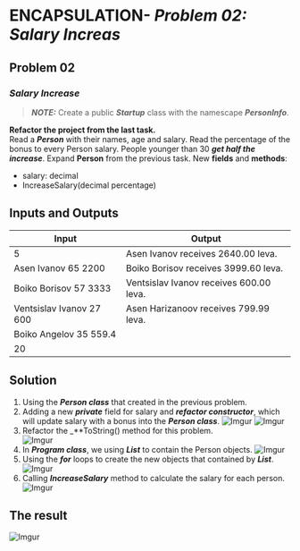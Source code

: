 # **ENCAPSULATION- _Problem 02: Salary Increas_**
## **Problem 02**
### _**Salary Increase**_
>  _**NOTE:**_ Create a public _**Startup**_ class with the namescape _**PersonInfo**_.   
 
**Refactor the project from the last task.**  
Read a _**Person**_ with their names, age and salary. Read the percentage of the bonus to every Person salary. People younger than 30 _**get half the increase**_. Expand **Person** from the previous task.
New **fields** and **methods**:  
* salary: decimal
* IncreaseSalary(decimal percentage)  

## **Inputs and Outputs**  
**Input** | **Output**
----------|-----------
5         | Asen Ivanov receives 2640.00 leva.
Asen Ivanov 65 2200 | Boiko Borisov receives 3999.60 leva.
Boiko Borisov 57 3333 | Ventsislav Ivanov receives 600.00 leva.
Ventsislav Ivanov 27 600 | Asen Harizanoov receives 799.99 leva.
Boiko Angelov 35 559.4 | 
20 |

## **Solution**
1. Using the _**Person class**_ that created in the previous problem.  
2. Adding a new _**private**_ field for salary and _**refactor constructor**_, which will update salary with a bonus into the _**Person class**_. 
   ![Imgur](https://i.imgur.com/fvgsAGP.png) 
   ![Imgur](https://i.imgur.com/OiIDuno.png)  
3. Refactor the _**ToString() method for this problem.  
   ![Imgur](https://i.imgur.com/fY7d6Nm.png)  
4. In _**Program class**_, we using _**List**_ to contain the Person objects.
   ![Imgur](https://i.imgur.com/V2H5IgU.png)    
5. Using the _**for**_ loops to create the new objects that contained by _**List**_.  
   ![Imgur](https://i.imgur.com/4zJ4p4O.png)
6. Calling _**IncreaseSalary**_ method to calculate the salary for each person.
   ![Imgur](https://i.imgur.com/f7yHHw4.png)  

## **The result**
![Imgur](https://i.imgur.com/M6vEpUH.png)
